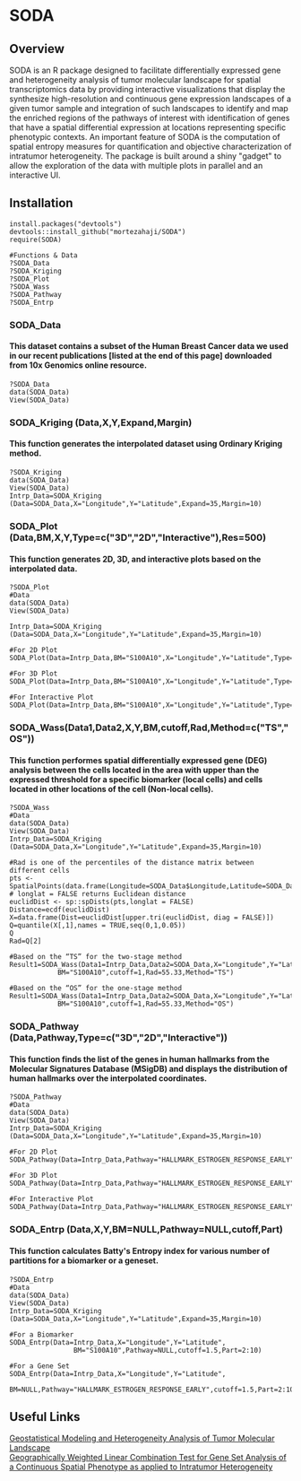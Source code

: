 # SODA
## Overview
SODA is an R package designed to facilitate differentially expressed gene and heterogeneity analysis of tumor molecular landscape for spatial transcriptomics data 
by providing interactive visualizations that display the synthesize high-resolution and continuous gene expression landscapes of a given tumor sample
and integration of such landscapes to identify and map the enriched regions of the pathways of interest with identification of genes
that have a spatial differential expression at locations representing specific phenotypic contexts.
An important feature of SODA is the computation of spatial entropy measures for quantification and objective characterization of intratumor heterogeneity. 
The package is built around a shiny "gadget" to allow the exploration of the data with multiple plots in parallel and an interactive UI.

## Installation
```
install.packages("devtools")
devtools::install_github("mortezahaji/SODA")
require(SODA)

#Functions & Data
?SODA_Data
?SODA_Kriging
?SODA_Plot
?SODA_Wass
?SODA_Pathway
?SODA_Entrp

```
### SODA_Data
#### This dataset contains a subset of the Human Breast Cancer data we used in our recent publications [listed at the end of this page] downloaded from 10x Genomics online resource.
```
?SODA_Data
data(SODA_Data)
View(SODA_Data)

```
### SODA_Kriging (Data,X,Y,Expand,Margin)
#### This function generates the interpolated dataset using Ordinary Kriging method.
```
?SODA_Kriging
data(SODA_Data)
View(SODA_Data)
Intrp_Data=SODA_Kriging (Data=SODA_Data,X="Longitude",Y="Latitude",Expand=35,Margin=10)
```

### SODA_Plot (Data,BM,X,Y,Type=c("3D","2D","Interactive"),Res=500)
#### This function generates 2D, 3D, and interactive plots based on the interpolated data.
```
?SODA_Plot
#Data
data(SODA_Data)
View(SODA_Data)

Intrp_Data=SODA_Kriging (Data=SODA_Data,X="Longitude",Y="Latitude",Expand=35,Margin=10)

#For 2D Plot
SODA_Plot(Data=Intrp_Data,BM="S100A10",X="Longitude",Y="Latitude",Type="2D")

#For 3D Plot
SODA_Plot(Data=Intrp_Data,BM="S100A10",X="Longitude",Y="Latitude",Type="3D")

#For Interactive Plot
SODA_Plot(Data=Intrp_Data,BM="S100A10",X="Longitude",Y="Latitude",Type="Interactive")
```

### SODA_Wass(Data1,Data2,X,Y,BM,cutoff,Rad,Method=c("TS","OS"))
#### This function performes spatial differentially expressed gene (DEG) analysis between the cells located in the area with upper than the expressed threshold for a specific biomarker (local cells) and cells located in other locations of the cell (Non-local cells).
```
?SODA_Wass
#Data
data(SODA_Data)
View(SODA_Data)
Intrp_Data=SODA_Kriging (Data=SODA_Data,X="Longitude",Y="Latitude",Expand=35,Margin=10)	

#Rad is one of the percentiles of the distance matrix between different cells
pts <- SpatialPoints(data.frame(Longitude=SODA_Data$Longitude,Latitude=SODA_Data$Latitude))
# longlat = FALSE returns Euclidean distance
euclidDist <- sp::spDists(pts,longlat = FALSE)
Distance=ecdf(euclidDist)
X=data.frame(Dist=euclidDist[upper.tri(euclidDist, diag = FALSE)])
Q=quantile(X[,1],names = TRUE,seq(0,1,0.05))
Q
Rad=Q[2]
	
#Based on the “TS” for the two-stage method
Result1=SODA_Wass(Data1=Intrp_Data,Data2=SODA_Data,X="Longitude",Y="Latitude",
			BM="S100A10",cutoff=1,Rad=55.33,Method="TS")

#Based on the “OS” for the one-stage method
Result1=SODA_Wass(Data1=Intrp_Data,Data2=SODA_Data,X="Longitude",Y="Latitude",
			BM="S100A10",cutoff=1,Rad=55.33,Method="OS")
```

### SODA_Pathway (Data,Pathway,Type=c("3D","2D","Interactive"))
#### This function finds the list of the genes in human hallmarks from the Molecular Signatures Database (MSigDB) and displays the distribution of human hallmarks over the interpolated coordinates.
```
?SODA_Pathway
#Data
data(SODA_Data)
View(SODA_Data)
Intrp_Data=SODA_Kriging (Data=SODA_Data,X="Longitude",Y="Latitude",Expand=35,Margin=10)	

#For 2D Plot
SODA_Pathway(Data=Intrp_Data,Pathway="HALLMARK_ESTROGEN_RESPONSE_EARLY",Type="2D")

#For 3D Plot
SODA_Pathway(Data=Intrp_Data,Pathway="HALLMARK_ESTROGEN_RESPONSE_EARLY",Type="3D")

#For Interactive Plot
SODA_Pathway(Data=Intrp_Data,Pathway="HALLMARK_ESTROGEN_RESPONSE_EARLY",Type="Interactive")
```

### SODA_Entrp (Data,X,Y,BM=NULL,Pathway=NULL,cutoff,Part)
#### This function calculates Batty's Entropy index for various number of partitions for a biomarker or a geneset.
```
?SODA_Entrp
#Data
data(SODA_Data)
View(SODA_Data)
Intrp_Data=SODA_Kriging (Data=SODA_Data,X="Longitude",Y="Latitude",Expand=35,Margin=10)	

#For a Biomarker
SODA_Entrp(Data=Intrp_Data,X="Longitude",Y="Latitude",
				BM="S100A10",Pathway=NULL,cutoff=1.5,Part=2:10)

#For a Gene Set
SODA_Entrp(Data=Intrp_Data,X="Longitude",Y="Latitude",
				BM=NULL,Pathway="HALLMARK_ESTROGEN_RESPONSE_EARLY",cutoff=1.5,Part=2:10)
```

## Useful Links
[Geostatistical Modeling and Heterogeneity Analysis of Tumor Molecular Landscape](https://www.mdpi.com/2072-6694/14/21/5235)\
[Geographically Weighted Linear Combination Test for Gene Set Analysis of a Continuous Spatial Phenotype as applied to Intratumor Heterogeneity](https://www.biorxiv.org/content/10.1101/2022.10.09.511477v1.abstract)
